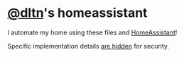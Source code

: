 # [@dltn](https://github.com/dltn)'s homeassistant

I automate my home using these files and [HomeAssistant](https://www.home-assistant.io/)!

Specific implementation details [are hidden](https://www.home-assistant.io/docs/configuration/secrets/) for security.
